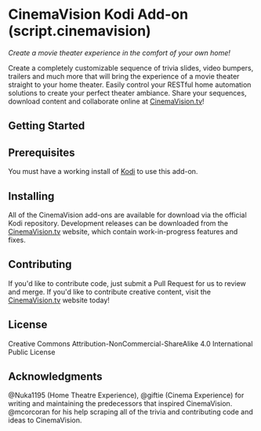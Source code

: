 # CinemaVision Kodi Add-on (script.cinemavision)
*Create a movie theater experience in the comfort of your own home!*

Create a completely customizable sequence of trivia slides, video bumpers, trailers and much more that will bring the experience of a movie theater straight to your home theater. Easily control your RESTful home automation solutions to create your perfect theater ambiance. Share your sequences, download content and collaborate online at [CinemaVision.tv](http://cinemavision.tv/)!

## Getting Started

## Prerequisites
You must have a working install of [Kodi](http://kodi.tv/) to use this add-on.

## Installing
All of the CinemaVision add-ons are available for download via the official Kodi repository. Development releases can be downloaded from the [CinemaVision.tv](http://cinemavision.tv/) website, which contain work-in-progress features and fixes.

## Contributing
If you'd like to contribute code, just submit a Pull Request for us to review and merge. If you'd like to contribute creative content, visit the [CinemaVision.tv](http://cinemavision.tv/) website today!

## License
Creative Commons Attribution-NonCommercial-ShareAlike 4.0 International Public License

## Acknowledgments
@Nuka1195 (Home Theatre Experience), @giftie (Cinema Experience) for writing and maintaining the predecessors that inspired CinemaVision.
@mcorcoran for his help scraping all of the trivia and contributing code and ideas to CinemaVision.
